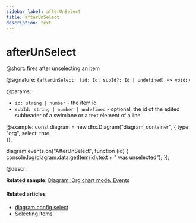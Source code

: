 ```yaml
---
sidebar_label: afterUnSelect
title: afterUnSelect
description: text
---
```


# afterUnSelect

@short: fires after unselecting an item

@signature: {`afterUnSelect: (id: Id, subId?: Id | undefined) => void;`}

@params:
- `id: string | number` - the item id
- `subId: string | number | undefined` - optional, the id of the edited subheader of a swimlane or a text element of a line

@example:
const diagram = new dhx.Diagram("diagram_container", { 
    type: "org", 
    select: true        
});

diagram.events.on("AfterUnSelect", function (id) {
	console.log(diagram.data.getItem(id).text + " was unselected");
});

@descr:

**Related sample**: [Diagram. Org chart mode. Events](https://snippet.dhtmlx.com/l38pct7c)

#### Related articles

- [diagram.config.select](../../../api/diagram/select_property/)
- [Selecting items](../../../guides/manipulating_items/#selecting-items)
